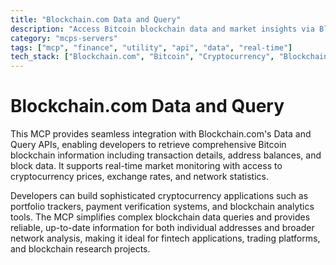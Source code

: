 ```yaml
---
title: "Blockchain.com Data and Query"
description: "Access Bitcoin blockchain data and market insights via Blockchain.com APIs for cryptocurrency analysis and monitoring."
category: "mcps-servers"
tags: ["mcp", "finance", "utility", "api", "data", "real-time"]
tech_stack: ["Blockchain.com", "Bitcoin", "Cryptocurrency", "Blockchain", "API Integration"]
---
```


# Blockchain.com Data and Query

This MCP provides seamless integration with Blockchain.com's Data and Query APIs, enabling developers to retrieve comprehensive Bitcoin blockchain information including transaction details, address balances, and block data. It supports real-time market monitoring with access to cryptocurrency prices, exchange rates, and network statistics.

Developers can build sophisticated cryptocurrency applications such as portfolio trackers, payment verification systems, and blockchain analytics tools. The MCP simplifies complex blockchain data queries and provides reliable, up-to-date information for both individual addresses and broader network analysis, making it ideal for fintech applications, trading platforms, and blockchain research projects.
